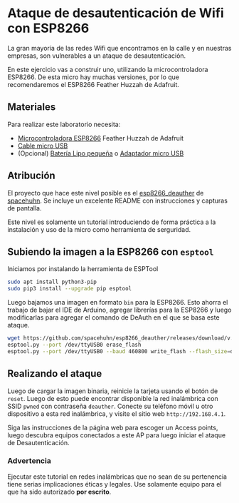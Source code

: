 # Ataque de desautenticación de Wifi con ESP8266

La gran mayoría de las redes Wifi que encontramos en la calle y en nuestras empresas, son vulnerables a un ataque de desautenticación.

En este ejercicio vas a construir uno, utilizando la microcontroladora ESP8266. De esta micro hay muchas versiones, por lo que recomendaremos el ESP8266 Feather Huzzah de Adafruit.

## Materiales

Para realizar este laboratorio necesita:

- [Microcontroladora ESP8266](http://www.crcibernetica.com/adafruit-feather-huzzah-with-esp8266-wifi/) Feather Huzzah de Adafruit
- [Cable micro USB](http://www.crcibernetica.com/usb-microb-cable-6-foot/)
- (Opcional) [Batería Lipo pequeña](http://www.crcibernetica.com/lithium-ion-polymer-battery-3-7v-350mah/) o [Adaptador micro USB](http://www.crcibernetica.com/wall-adapter-power-supply-5v-dc-2-5a-usb-micro-b/)

## Atribución

El proyecto que hace este nivel posible es el [esp8266_deauther](https://github.com/spacehuhn/esp8266_deauther) de [spacehuhn](https://github.com/spacehuhn). Se incluye un excelente README con instrucciones y capturas de pantalla.

Este nivel es solamente un tutorial introduciendo de forma práctica a la instalación y uso de la micro como herramienta de serguridad.

## Subiendo la imagen a la ESP8266 con ``esptool``

Iniciamos por instalando la herramienta de ESPTool

```bash
sudo apt install python3-pip
sudo pip3 install --upgrade pip esptool
```

Luego bajamos una imagen en formato ``bin`` para la ESP8266. Esto ahorra el trabajo de bajar el IDE de Arduino, agregar librerías para la ESP8266 y luego modificarlas para agregar el comando de DeAuth en el que se basa este ataque.

```bash
wget https://github.com/spacehuhn/esp8266_deauther/releases/download/v.1.4/esp8266_deauther_1mb.bin
esptool.py --port /dev/ttyUSB0 erase_flash
esptool.py --port /dev/ttyUSB0 --baud 460800 write_flash --flash_size=detect 0 esp8266_deauther_1mb.bin 
```

## Realizando el ataque

Luego de cargar la imagen binaria, reinicie la tarjeta usando el botón de ``reset``. Luego de esto puede encontrar disponible la red inalámbrica con SSID ``pwned`` con contraseña ``deauther``. Conecte su teléfono móvil u otro dispositivo a esta red inalámbrica, y visite el sitio web ``http://192.168.4.1``.

Siga las instrucciones de la página web para escoger un Access points, luego descubra equipos conectados a este AP para luego iniciar el ataque de Desautenticación.

### Advertencia

Ejecutar este tutorial en redes inalámbricas que no sean de su pertenencia tiene serias implicaciones éticas y legales. Use solamente equipo para el que ha sido autorizado **por escrito**.
